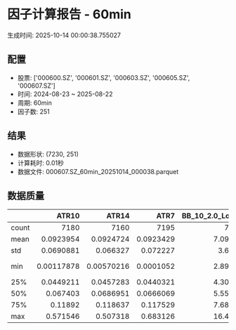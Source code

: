 # 因子计算报告 - 60min

生成时间: 2025-10-14 00:00:38.755027

## 配置

- 股票: ['000600.SZ', '000601.SZ', '000603.SZ', '000605.SZ', '000607.SZ']
- 时间: 2024-08-23 ~ 2025-08-22
- 周期: 60min
- 因子数: 251

## 结果

- 数据形状: (7230, 251)
- 计算耗时: 0.01秒
- 数据文件: 000607.SZ_60min_20251014_000038.parquet

## 数据质量

|       |         ATR10 |         ATR14 |         ATR7 |   BB_10_2.0_Lower |   BB_10_2.0_Middle |   BB_10_2.0_Upper |   BB_10_2.0_Width |   BB_15_2.0_Lower |   BB_15_2.0_Middle |   BB_15_2.0_Upper |   BB_15_2.0_Width |   BB_20_2.0_Lower |   BB_20_2.0_Middle |   BB_20_2.0_Upper |   BB_20_2.0_Width |    BOLB_20 |      CCI10 |      CCI14 |      CCI20 |      EMA12 |      EMA15 |      EMA20 |       EMA3 |       EMA5 |       EMA8 |    FIXLB10 |     FIXLB3 |     FIXLB5 |     FIXLB8 |     FMAX10 |     FMAX15 |     FMAX20 |      FMAX5 |    FMEAN10 |    FMEAN15 |    FMEAN20 |     FMEAN5 |     FMIN10 |     FMIN15 |     FMIN20 |      FMIN5 |     FSTD10 |     FSTD15 |     FSTD20 |      FSTD5 |    LEXLB10 |     LEXLB3 |     LEXLB5 |     LEXLB8 |       MA10 |       MA15 |       MA20 |        MA3 |        MA5 |        MA8 |          MACD |   MACD_12_26_9 |   MACD_6_13_4 |   MACD_8_17_5 |      MACD_HIST |   MACD_SIGNAL |   MEANLB10 |    MEANLB3 |    MEANLB5 |    MEANLB8 |       MSTD10 |       MSTD15 |        MSTD5 |     Momentum1 |    Momentum10 |    Momentum12 |    Momentum15 |    Momentum20 |     Momentum3 |     Momentum5 |     Momentum8 |              OBV |   OBV_SMA10 |   OBV_SMA15 |   OBV_SMA20 |   OBV_SMA5 |   Position10 |   Position12 |   Position15 |   Position20 |   Position25 |   Position30 |   Position5 |   Position8 |       RAND |     RANDNX |      RANDX |      RPROB |    RPROBCX |    RPROBNX |     RPROBX |       RSI |      RSI10 |     RSI14 |       RSI7 |       STCX |          STOCH |    STOCH_10_14 |    STOCH_14_20 |     STOCH_7_10 |        STX |   TA_ADXR_14 |   TA_ADX_14 |   TA_APO_fastperiod12_matype0_slowperiod26 |   TA_AROONOSC_14 |   TA_AROON_14_down |   TA_AROON_14_up |   TA_CCI_14 |   TA_CDL2CROWS |   TA_CDL3BLACKCROWS |   TA_CDL3INSIDE |   TA_CDL3LINESTRIKE |   TA_CDL3OUTSIDE |   TA_CDL3STARSINSOUTH |   TA_CDL3WHITESOLDIERS |   TA_CDLABANDONEDBABY |   TA_CDLADVANCEBLOCK |   TA_CDLBELTHOLD |   TA_CDLBREAKAWAY |   TA_CDLCLOSINGMARUBOZU |   TA_CDLCONCEALBABYSWALL |   TA_CDLCOUNTERATTACK |   TA_CDLDARKCLOUDCOVER |   TA_CDLDOJI |   TA_CDLDOJISTAR |   TA_CDLDRAGONFLYDOJI |   TA_CDLENGULFING |   TA_CDLEVENINGDOJISTAR |   TA_CDLEVENINGSTAR |   TA_CDLGAPSIDESIDEWHITE |   TA_CDLGRAVESTONEDOJI |   TA_CDLHAMMER |   TA_CDLHANGINGMAN |   TA_CDLHARAMI |   TA_CDLHARAMICROSS |   TA_CDLHIGHWAVE |   TA_CDLHIKKAKE |   TA_CDLHOMINGPIGEON |   TA_CDLIDENTICAL3CROWS |   TA_CDLINNECK |   TA_CDLINVERTEDHAMMER |   TA_CDLKICKING |   TA_CDLKICKINGBYLENGTH |   TA_CDLLADDERBOTTOM |   TA_CDLLONGLEGGEDDOJI |   TA_CDLLONGLINE |   TA_CDLMARUBOZU |   TA_CDLMATCHINGLOW |   TA_CDLMATHOLD |   TA_CDLMORNINGDOJISTAR |   TA_CDLMORNINGSTAR |   TA_CDLONNECK |   TA_CDLPIERCING |   TA_CDLRICKSHAWMAN |   TA_CDLRISEFALL3METHODS |   TA_CDLSEPARATINGLINES |   TA_CDLSHOOTINGSTAR |   TA_CDLSHORTLINE |   TA_CDLSPINNINGTOP |   TA_CDLSTALLEDPATTERN |   TA_CDLSTICKSANDWICH |   TA_CDLTAKURI |   TA_CDLTASUKIGAP |   TA_CDLTHRUSTING |   TA_CDLTRISTAR |   TA_CDLUNIQUE3RIVER |   TA_CDLUPSIDEGAP2CROWS |   TA_CDLXSIDEGAP3METHODS |   TA_DEMA_10 |   TA_DEMA_20 |   TA_DEMA_5 |   TA_DX_14 |   TA_EMA_10 |   TA_EMA_20 |   TA_EMA_30 |   TA_EMA_5 |   TA_EMA_60 |   TA_KAMA_10 |   TA_KAMA_20 |   TA_MFI_14 |   TA_MIDPRICE_10 |   TA_MIDPRICE_20 |   TA_MIDPRICE_5 |   TA_MOM_10 |   TA_ROCP_10 |   TA_ROCR100_10 |   TA_ROCR_10 |   TA_ROC_10 |   TA_RSI_14 |     TA_SAR |   TA_SMA_10 |   TA_SMA_20 |   TA_SMA_30 |   TA_SMA_5 |   TA_SMA_60 |   TA_STOCHF_D |   TA_STOCHF_K |   TA_STOCHRSI_fastd_period3_fastk_period5_timeperiod14_D |   TA_STOCHRSI_fastd_period3_fastk_period5_timeperiod14_K |   TA_STOCH_D |   TA_STOCH_K |   TA_T3_10 |   TA_T3_20 |    TA_T3_5 |   TA_TEMA_10 |   TA_TEMA_20 |   TA_TEMA_5 |   TA_TRIMA_10 |   TA_TRIMA_20 |   TA_TRIMA_5 |   TA_TRIX_14 |   TA_ULTOSC_timeperiod17_timeperiod214_timeperiod328 |   TA_WILLR_14 |   TA_WMA_10 |   TA_WMA_20 |   TA_WMA_5 |    TRENDLB10 |      TRENDLB3 |     TRENDLB5 |     TRENDLB8 |      Trend10 |      Trend12 |      Trend15 |     Trend20 |     Trend25 |       Trend5 |       Trend8 |     VWAP10 |     VWAP15 |     VWAP20 |     VWAP25 |     VWAP30 |   Volume_Momentum10 |   Volume_Momentum15 |   Volume_Momentum20 |   Volume_Momentum25 |   Volume_Momentum30 |   Volume_Ratio10 |   Volume_Ratio15 |   Volume_Ratio20 |   Volume_Ratio25 |   Volume_Ratio30 |   WILLR14 |   WILLR18 |   WILLR21 |    WILLR9 |
|:------|--------------:|--------------:|-------------:|------------------:|-------------------:|------------------:|------------------:|------------------:|-------------------:|------------------:|------------------:|------------------:|-------------------:|------------------:|------------------:|-----------:|-----------:|-----------:|-----------:|-----------:|-----------:|-----------:|-----------:|-----------:|-----------:|-----------:|-----------:|-----------:|-----------:|-----------:|-----------:|-----------:|-----------:|-----------:|-----------:|-----------:|-----------:|-----------:|-----------:|-----------:|-----------:|-----------:|-----------:|-----------:|-----------:|-----------:|-----------:|-----------:|-----------:|-----------:|-----------:|-----------:|-----------:|-----------:|-----------:|--------------:|---------------:|--------------:|--------------:|---------------:|--------------:|-----------:|-----------:|-----------:|-----------:|-------------:|-------------:|-------------:|--------------:|--------------:|--------------:|--------------:|--------------:|--------------:|--------------:|--------------:|-----------------:|------------:|------------:|------------:|-----------:|-------------:|-------------:|-------------:|-------------:|-------------:|-------------:|------------:|------------:|-----------:|-----------:|-----------:|-----------:|-----------:|-----------:|-----------:|----------:|-----------:|----------:|-----------:|-----------:|---------------:|---------------:|---------------:|---------------:|-----------:|-------------:|------------:|-------------------------------------------:|-----------------:|-------------------:|-----------------:|------------:|---------------:|--------------------:|----------------:|--------------------:|-----------------:|----------------------:|-----------------------:|----------------------:|---------------------:|-----------------:|------------------:|------------------------:|-------------------------:|----------------------:|-----------------------:|-------------:|-----------------:|----------------------:|------------------:|------------------------:|--------------------:|-------------------------:|-----------------------:|---------------:|-------------------:|---------------:|--------------------:|-----------------:|----------------:|---------------------:|------------------------:|---------------:|-----------------------:|----------------:|------------------------:|---------------------:|-----------------------:|-----------------:|-----------------:|--------------------:|----------------:|------------------------:|--------------------:|---------------:|-----------------:|--------------------:|-------------------------:|------------------------:|---------------------:|------------------:|--------------------:|-----------------------:|----------------------:|---------------:|------------------:|------------------:|----------------:|---------------------:|------------------------:|-------------------------:|-------------:|-------------:|------------:|-----------:|------------:|------------:|------------:|-----------:|------------:|-------------:|-------------:|------------:|-----------------:|-----------------:|----------------:|------------:|-------------:|----------------:|-------------:|------------:|------------:|-----------:|------------:|------------:|------------:|-----------:|------------:|--------------:|--------------:|---------------------------------------------------------:|---------------------------------------------------------:|-------------:|-------------:|-----------:|-----------:|-----------:|-------------:|-------------:|------------:|--------------:|--------------:|-------------:|-------------:|-----------------------------------------------------:|--------------:|------------:|------------:|-----------:|-------------:|--------------:|-------------:|-------------:|-------------:|-------------:|-------------:|------------:|------------:|-------------:|-------------:|-----------:|-----------:|-----------:|-----------:|-----------:|--------------------:|--------------------:|--------------------:|--------------------:|--------------------:|-----------------:|-----------------:|-----------------:|-----------------:|-----------------:|----------:|----------:|----------:|----------:|
| count | 7180          | 7160          | 7195         |        7185       |         7185       |        7185       |        7185       |        7160       |         7160       |        7160       |        7160       |        7135       |         7135       |        7135       |        7135       | 7230       | 7140       | 7100       | 7040       | 7230       | 7230       | 7230       | 7230       | 7230       | 7230       | 7230       | 7230       | 7230       | 7230       | 7185       | 7160       | 7135       | 7210       | 7230       | 7230       | 7230       | 7230       | 7230       | 7230       | 7230       | 7230       | 7230       | 7230       | 7230       | 7230       | 7230       | 7230       | 7230       | 7230       | 7185       | 7160       | 7135       | 7220       | 7210       | 7195       | 7065          |  7065          | 7155          | 7130          | 7065           | 7065          | 7230       | 7230       | 7230       | 7230       | 7185         | 7160         | 7210         | 7180          | 7180          | 7180          | 7180          | 7180          | 7180          | 7180          | 7180          |   7230           |  7185       |  7160       |  7135       | 7210       |  7185        |  7175        |  7160        |  7135        |  7110        |  7085        | 7210        | 7195        | 7230       | 7230       | 7230       | 7230       | 7230       | 7230       | 7230       | 7160      | 7180       | 7160      | 7195       | 7230       | 7145           | 7055           | 6975           | 7110           | 7230       |   7095       |  7095       |                                 7175       |       7230       |         7230       |       7230       |  7100       |           7230 |                7230 |     7230        |          7230       |       7230       |          7215         |                   7230 |          7230         |          7230        |      7230        |              7230 |             7230        |                     7230 |            7230       |           7230         |    7230      |      7230        |            7230       |        7230       |             7230        |         7230        |             7230         |             7230       |     7230       |        7230        |    7230        |           7230      |       7230       |      7230       |         7230         |             7230        |   7230         |            7230        |            7230 |                    7230 |         7230         |              7230      |       7230       |     7230         |          7230       |            7230 |             7230        |         7230        |   7230         |     7230         |          7230       |                     7230 |             7230        |          7230        |         7230      |          7230       |             7230       |            7230       |     7230       |      7230         |        7230       |    7230         |                 7230 |                    7230 |             7230         |   7230       |   7230       |  7230       | 7230       |  7230       |  7230       |  7230       | 7230       |  7230       |   7185       |   7135       |  7230       |       7230       |       7230       |      7230       |  7230       |   7230       |      7230       |   7230       | 7180        |   7160      | 7230       |  7185       |  7135       |  7085       | 7210       |  6935       |    7230       |    7230       |                                               7230       |                                               7230       |   7230       |   7230       | 7230       | 7230       | 7230       |   7230       |   7230       |  7230       |    7185       |    7135       |   7210       |   7230       |                                           7230       |     7165      |  7185       |  7135       | 7210       | 7185         | 7220          | 7210         | 7195         | 7185         | 7175         | 7160         | 7135        | 7110        | 7210         | 7195         | 7135       | 7135       | 7135       | 7135       | 7135       |       7180          |       7180          |       7180          |       7180          |       7180          |       7230       |       7230       |       7230       |       7230       |       7230       | 7165      | 7145      | 7130      | 7190      |
| mean  |    0.0923954  |    0.0924724  |    0.0923429 |           7.09808 |            7.11479 |           7.13151 |           7.11479 |           7.09525 |            7.11629 |           7.13734 |           7.11629 |           7.09316 |            7.11791 |           7.14266 |           7.11791 |    7.11232 |    5.96618 |    7.09701 |    7.98027 |    7.10065 |    7.09754 |    7.09237 |    7.11017 |    7.10803 |    7.10485 |    7.11232 |    7.11232 |    7.11232 |    7.11232 |    7.11479 |    7.11629 |    7.11791 |    7.11341 |    7.11232 |    7.11232 |    7.11232 |    7.11232 |    7.11232 |    7.11232 |    7.11232 |    7.11232 |    7.11232 |    7.11232 |    7.11232 |    7.11232 |    7.11232 |    7.11232 |    7.11232 |    7.11232 |    7.11479 |    7.11629 |    7.11791 |    7.11287 |    7.11341 |    7.11423 |    0.0148093  |     0.0148093  |    0.00741481 |    0.0095122  |    0.00013635  |    0.0146729  |    7.11232 |    7.11232 |    7.11232 |    7.11232 |    0.0880887 |    0.108913  |    0.0606948 |    0.00407777 |    0.00407777 |    0.00407777 |    0.00407777 |    0.00407777 |    0.00407777 |    0.00407777 |    0.00407777 |      1.61054e+06 |     7.11479 |     7.11629 |     7.11791 |    7.11341 |     0.492418 |     0.491486 |     0.491146 |     0.490916 |     0.489681 |     0.489208 |    0.491782 |    0.492579 |    7.11232 |    7.11232 |    7.11232 |    7.11232 |    7.11232 |    7.11232 |    7.11232 |   51.602  |   51.544   |   51.602  |   51.4867  |    7.11232 |   49.1427      |   49.0892      |   48.7881      |   49.2325      |    7.11232 |     28.679   |    28.679   |                                    7.11538 |          7.11232 |            7.11232 |          7.11232 |     7.09701 |              0 |                   0 |       -0.152144 |             0       |         -1.06501 |            51.2133    |                      0 |            -0.0138313 |            -0.373444 |        -0.248963 |                 0 |                0.304288 |                        0 |               0       |             -0.0414938 |      30.4288 |        -0.401107 |               1.56293 |          -4.44813 |               -0.235131 |           -0.262794 |                0.0968188 |                1.07884 |        1.70124 |          -0.843707 |      -0.907331 |             -1.1314 |          6.80498 |         1.00968 |            0.0138313 |               -0.055325 |     -0.0276625 |               0.525588 |               0 |                       0 |            0.0276625 |                11.5768 |         -1.02351 |       -0.0276625 |             1.02351 |               0 |                0.179806 |            0.248963 |     -0.0276625 |        0.0276625 |             7.13693 |                        0 |               -0.788382 |            -0.207469 |           18.0775 |             6.36238 |               -0.11065 |               0.11065 |        1.53527 |        -0.0138313 |          -0.11065 |       0.0138313 |                    0 |                       0 |               -0.0276625 |      7.10274 |      7.09237 |     7.10803 |    7.11232 |     7.10274 |     7.09237 |     7.0821  |    7.10803 |     7.05136 |      7.11479 |      7.11791 |     7.11232 |          7.11232 |          7.11232 |         7.11232 |     7.11232 |      7.11232 |         7.11232 |      7.11232 |    0.407777 |     51.602  |    7.11232 |     7.11479 |     7.11791 |     7.12135 |    7.11341 |     7.13202 |       7.11232 |       7.11232 |                                                  7.11232 |                                                  7.11232 |      7.11232 |      7.11232 |    7.11232 |    7.11232 |    7.11232 |      7.10274 |      7.09237 |     7.10803 |       7.11479 |       7.11791 |      7.11341 |      7.11232 |                                              7.11232 |      -50.3824 |     7.11479 |     7.11791 |    7.11341 |    0.0602745 |    0.00430427 |    0.0206806 |    0.0483106 |    0.0602745 |    0.0707924 |    0.0812279 |    0.102985 |    0.120517 |    0.0206806 |    0.0483106 |    7.08421 |    7.08421 |    7.08421 |    7.08421 |    7.08421 |          0.00407777 |          0.00407777 |          0.00407777 |          0.00407777 |          0.00407777 |          7.11232 |          7.11232 |          7.11232 |          7.11232 |          7.11232 |  -50.3824 |  -50.4474 |  -50.5419 |  -50.1845 |
| std   |    0.0690881  |    0.066327   |    0.072227  |           3.6641  |            3.67257 |           3.68111 |           3.67257 |           3.66037 |            3.67092 |           3.68159 |           3.67092 |           3.65694 |            3.66924 |           3.6817  |           3.66924 |    3.67554 |   88.9902  |   90.703   |   93.4659  |    3.66752 |    3.66536 |    3.66178 |    3.67396 |    3.67254 |    3.6704  |    3.67554 |    3.67554 |    3.67554 |    3.67554 |    3.67257 |    3.67092 |    3.66924 |    3.67415 |    3.67554 |    3.67554 |    3.67554 |    3.67554 |    3.67554 |    3.67554 |    3.67554 |    3.67554 |    3.67554 |    3.67554 |    3.67554 |    3.67554 |    3.67554 |    3.67554 |    3.67554 |    3.67554 |    3.67257 |    3.67092 |    3.66924 |    3.67479 |    3.67415 |    3.67321 |    0.119576   |     0.119576   |    0.084228   |    0.0949646  |    0.0357858   |    0.112696   |    3.67554 |    3.67554 |    3.67554 |    3.67554 |    0.100643  |    0.122682  |    0.0788046 |    0.040937   |    0.040937   |    0.040937   |    0.040937   |    0.040937   |    0.040937   |    0.040937   |    0.040937   |      1.99636e+06 |     3.67257 |     3.67092 |     3.66924 |    3.67415 |     0.296809 |     0.296853 |     0.296484 |     0.297093 |     0.296466 |     0.296173 |    0.29836  |    0.297294 |    3.67554 |    3.67554 |    3.67554 |    3.67554 |    3.67554 |    3.67554 |    3.67554 |   14.1871 |   16.4272  |   14.1871 |   19.1918  |    3.67554 |   27.8675      |   19.5813      |   19.3747      |   19.9117      |    3.67554 |     12.3917  |    12.3917  |                                    3.67192 |          3.67554 |            3.67554 |          3.67554 |    90.703   |              0 |                   0 |        9.18473  |             2.35229 |         13.1065  |            27.555     |                      0 |             1.17606   |             6.10001  |        37.1177   |                 0 |               31.6454   |                        0 |               1.66332 |              2.03672   |      46.0137 |        14.0589   |              12.4045  |          31.6157  |                4.84367  |            5.11996  |                8.87917   |               10.3312  |       12.9326  |           9.14715  |      32.6495   |             25.3064 |         31.789   |        36.2181  |            1.17606   |                2.35164  |      1.66309   |               7.23117  |               0 |                       0 |            1.66309   |                31.9968 |         36.1221  |       18.7446    |            10.0657  |               0 |                4.23684  |            4.98375  |      1.66309   |        1.66309   |            25.7459  |                        0 |                9.44955  |             4.55046  |           50.952  |            38.2335  |                3.3248  |               3.3248  |       12.296   |         2.6299    |           3.3248  |       3.11176   |                    0 |                       0 |                2.88082   |      3.66896 |      3.66178 |     3.67254 |    3.67554 |     3.66896 |     3.66178 |     3.65476 |    3.67254 |     3.63466 |      3.67257 |      3.66924 |     3.67554 |          3.67554 |          3.67554 |         3.67554 |     3.67554 |      3.67554 |         3.67554 |      3.67554 |    4.0937   |     14.1871 |    3.67554 |     3.67257 |     3.66924 |     3.6659  |    3.67415 |     3.65682 |       3.67554 |       3.67554 |                                                  3.67554 |                                                  3.67554 |      3.67554 |      3.67554 |    3.67554 |    3.67554 |    3.67554 |      3.66896 |      3.66178 |     3.67254 |       3.67257 |       3.66924 |      3.67415 |      3.67554 |                                              3.67554 |       29.6722 |     3.67257 |     3.66924 |    3.67415 |    1.19833   |    0.843751   |    1.02125   |    1.15213   |    1.19833   |    1.23253   |    1.26298   |    1.3023   |    1.33191  |    1.02125   |    1.15213   |    3.6861  |    3.6861  |    3.6861  |    3.6861  |    3.6861  |          0.040937   |          0.040937   |          0.040937   |          0.040937   |          0.040937   |          3.67554 |          3.67554 |          3.67554 |          3.67554 |          3.67554 |   29.6722 |   29.7029 |   29.7077 |   29.6743 |
| min   |    0.00117878 |    0.00570216 |    0.0001052 |           2.89665 |            2.902   |           2.90735 |           2.902   |           2.90945 |            2.91533 |           2.92122 |           2.91533 |           2.91401 |            2.9195  |           2.92499 |           2.9195  |    2.87    | -413.495   | -460.317   | -526.819   |    2.89911 |    2.90335 |    2.90797 |    2.8753  |    2.88155 |    2.8906  |    2.87    |    2.87    |    2.87    |    2.87    |    2.902   |    2.91533 |    2.9195  |    2.88    |    2.87    |    2.87    |    2.87    |    2.87    |    2.87    |    2.87    |    2.87    |    2.87    |    2.87    |    2.87    |    2.87    |    2.87    |    2.87    |    2.87    |    2.87    |    2.87    |    2.902   |    2.91533 |    2.9195  |    2.87333 |    2.88    |    2.89375 |   -0.792317   |    -0.792317   |   -0.570914   |   -0.647003   |   -0.345516    |   -0.70953    |    2.87    |    2.87    |    2.87    |    2.87    |    0         |    0         |    0         |   -0.190476   |   -0.190476   |   -0.190476   |   -0.190476   |   -0.190476   |   -0.190476   |   -0.190476   |   -0.190476   |     -2.38767e+06 |     2.902   |     2.91533 |     2.9195  |    2.88    |     0        |     0        |     0        |     0        |     0        |     0        |    0        |    0        |    2.87    |    2.87    |    2.87    |    2.87    |    2.87    |    2.87    |    2.87    |    8.2581 |    4.09779 |    8.2581 |    1.53068 |    2.87    |   -1.23235e-13 |   -9.54157e-14 |    1.42109e-15 |   -1.12765e-13 |    2.87    |      7.91266 |     7.91266 |                                    2.91    |          2.87    |            2.87    |          2.87    |  -460.317   |              0 |                   0 |     -100        |          -100       |       -100       |             0.0381123 |                      0 |          -100         |          -100        |      -100        |                 0 |             -100        |                        0 |            -100       |           -100         |       0      |      -100        |               0       |        -100       |             -100        |         -100        |             -100         |                0       |        0       |        -100        |    -100        |           -100      |       -100       |      -200       |            0         |             -100        |   -100         |               0        |               0 |                       0 |            0         |                 0      |       -100       |     -100         |             0       |               0 |                0        |            0        |   -100         |        0         |             0       |                        0 |             -100        |          -100        |         -100      |          -100       |             -100       |               0       |        0       |      -100         |        -100       |    -100         |                    0 |                       0 |             -100         |      2.89535 |      2.90797 |     2.88155 |    2.87    |     2.89535 |     2.90797 |     2.91272 |    2.88155 |     2.91708 |      2.902   |      2.9195  |     2.87    |          2.87    |          2.87    |         2.87    |     2.87    |      2.87    |         2.87    |      2.87    |  -19.0476   |      8.2581 |    2.87    |     2.902   |     2.9195  |     2.936   |    2.88    |     3.011   |       2.87    |       2.87    |                                                  2.87    |                                                  2.87    |      2.87    |      2.87    |    2.87    |    2.87    |    2.87    |      2.89535 |      2.90797 |     2.88155 |       2.902   |       2.9195  |      2.88    |      2.87    |                                              2.87    |     -100      |     2.902   |     2.9195  |    2.88    |   -2.82728   |   -1.1547     |   -1.78885   |   -2.46157   |   -2.82728   |   -3.14683   |   -3.46367   |   -4.02247  |   -4.08953  |   -1.78885   |   -2.46157   |    0       |    0       |    0       |    0       |    0       |         -0.190476   |         -0.190476   |         -0.190476   |         -0.190476   |         -0.190476   |          2.87    |          2.87    |          2.87    |          2.87    |          2.87    | -100      | -100      | -100      | -100      |
| 25%   |    0.0449211  |    0.0457283  |    0.0440321 |           4.30496 |            4.317   |           4.32888 |           4.317   |           4.30007 |            4.312   |           4.32741 |           4.312   |           4.29367 |            4.30775 |           4.32706 |           4.30775 |    4.3125  |  -56.594   |  -54.6375  |  -52.4168  |    4.31054 |    4.31029 |    4.30694 |    4.31435 |    4.31774 |    4.31852 |    4.3125  |    4.3125  |    4.3125  |    4.3125  |    4.317   |    4.312   |    4.30775 |    4.316   |    4.3125  |    4.3125  |    4.3125  |    4.3125  |    4.3125  |    4.3125  |    4.3125  |    4.3125  |    4.3125  |    4.3125  |    4.3125  |    4.3125  |    4.3125  |    4.3125  |    4.3125  |    4.3125  |    4.317   |    4.312   |    4.30775 |    4.31667 |    4.316   |    4.31875 |   -0.0317021  |    -0.0317021  |   -0.0224715  |   -0.0256611  |   -0.0102269   |   -0.0301409  |    4.3125  |    4.3125  |    4.3125  |    4.3125  |    0.0308401 |    0.0382598 |    0.0192354 |   -0.014462   |   -0.014462   |   -0.014462   |   -0.014462   |   -0.014462   |   -0.014462   |   -0.014462   |   -0.014462   | 350761           |     4.317   |     4.312   |     4.30775 |    4.316   |     0.230769 |     0.230769 |     0.230769 |     0.228571 |     0.226738 |     0.223776 |    0.230769 |    0.230769 |    4.3125  |    4.3125  |    4.3125  |    4.3125  |    4.3125  |    4.3125  |    4.3125  |   41.9191 |   40.0243  |   41.9191 |   37.5573  |    4.3125  |   24.433       |   34.8069      |   33.507       |   34.4526      |    4.3125  |     19.0434  |    19.0434  |                                    4.31667 |          4.3125  |            4.3125  |          4.3125  |   -54.6375  |              0 |                   0 |        0        |             0       |          0       |            28.2127    |                      0 |             0         |             0        |         0        |                 0 |                0        |                        0 |               0       |              0         |       0      |         0        |               0       |           0       |                0        |            0        |                0         |                0       |        0       |           0        |       0        |              0      |          0       |         0       |            0         |                0        |      0         |               0        |               0 |                       0 |            0         |                 0      |          0       |        0         |             0       |               0 |                0        |            0        |      0         |        0         |             0       |                        0 |                0        |             0        |            0      |             0       |                0       |               0       |        0       |         0         |           0       |       0         |                    0 |                       0 |                0         |      4.31411 |      4.30694 |     4.31774 |    4.3125  |     4.31411 |     4.30694 |     4.30708 |    4.31774 |     4.28295 |      4.317   |      4.30775 |     4.3125  |          4.3125  |          4.3125  |         4.3125  |     4.3125  |      4.3125  |         4.3125  |      4.3125  |   -1.4462   |     41.9191 |    4.3125  |     4.317   |     4.30775 |     4.314   |    4.316   |     4.31908 |       4.3125  |       4.3125  |                                                  4.3125  |                                                  4.3125  |      4.3125  |      4.3125  |    4.3125  |    4.3125  |    4.3125  |      4.31411 |      4.30694 |     4.31774 |       4.317   |       4.30775 |      4.316   |      4.3125  |                                              4.3125  |      -76.4706 |     4.317   |     4.30775 |    4.316   |   -0.968163  |   -0.848908   |   -0.908733  |   -0.94868   |   -0.968163  |   -0.965563  |   -0.968401  |   -0.950671 |   -0.952437 |   -0.908733  |   -0.94868   |    4.32115 |    4.32115 |    4.32115 |    4.32115 |    4.32115 |         -0.014462   |         -0.014462   |         -0.014462   |         -0.014462   |         -0.014462   |          4.3125  |          4.3125  |          4.3125  |          4.3125  |          4.3125  |  -76.4706 |  -76.4706 |  -76.9231 |  -76.1905 |
| 50%   |    0.067403   |    0.0686951  |    0.0666069 |           5.55748 |            5.571   |           5.58439 |           5.571   |           5.55564 |            5.57233 |           5.59428 |           5.57233 |           5.55481 |            5.5745  |           5.59361 |           5.5745  |    5.57    |    5.57612 |    5.98895 |    4.58592 |    5.56347 |    5.56037 |    5.5535  |    5.56696 |    5.57086 |    5.56772 |    5.57    |    5.57    |    5.57    |    5.57    |    5.571   |    5.57233 |    5.5745  |    5.569   |    5.57    |    5.57    |    5.57    |    5.57    |    5.57    |    5.57    |    5.57    |    5.57    |    5.57    |    5.57    |    5.57    |    5.57    |    5.57    |    5.57    |    5.57    |    5.57    |    5.571   |    5.57233 |    5.5745  |    5.57    |    5.569   |    5.57125 |    0.00679958 |     0.00679958 |    0.00228936 |    0.00294344 |    0.000594119 |    0.00706511 |    5.57    |    5.57    |    5.57    |    5.57    |    0.0527994 |    0.0661384 |    0.034641  |    0.00141794 |    0.00141794 |    0.00141794 |    0.00141794 |    0.00141794 |    0.00141794 |    0.00141794 |    0.00141794 |      1.00891e+06 |     5.571   |     5.57233 |     5.5745  |    5.569   |     0.5      |     0.5      |     0.493489 |     0.485714 |     0.48575  |     0.493976 |    0.5      |    0.5      |    5.57    |    5.57    |    5.57    |    5.57    |    5.57    |    5.57    |    5.57    |   51.3386 |   51.2655  |   51.3386 |   51.6169  |    5.57    |   49.0606      |   48.4219      |   48.2105      |   48.6972      |    5.57    |     26.1912  |    26.1912  |                                    5.56917 |          5.57    |            5.57    |          5.57    |     5.98895 |              0 |                   0 |        0        |             0       |          0       |            52.1029    |                      0 |             0         |             0        |         0        |                 0 |                0        |                        0 |               0       |              0         |       0      |         0        |               0       |           0       |                0        |            0        |                0         |                0       |        0       |           0        |       0        |              0      |          0       |         0       |            0         |                0        |      0         |               0        |               0 |                       0 |            0         |                 0      |          0       |        0         |             0       |               0 |                0        |            0        |      0         |        0         |             0       |                        0 |                0        |             0        |            0      |             0       |                0       |               0       |        0       |         0         |           0       |       0         |                    0 |                       0 |                0         |      5.56619 |      5.5535  |     5.57086 |    5.57    |     5.56619 |     5.5535  |     5.53384 |    5.57086 |     5.47335 |      5.571   |      5.5745  |     5.57    |          5.57    |          5.57    |         5.57    |     5.57    |      5.57    |         5.57    |      5.57    |    0.141794 |     51.3386 |    5.57    |     5.571   |     5.5745  |     5.57233 |    5.569   |     5.57683 |       5.57    |       5.57    |                                                  5.57    |                                                  5.57    |      5.57    |      5.57    |    5.57    |    5.57    |    5.57    |      5.56619 |      5.5535  |     5.57086 |       5.571   |       5.5745  |      5.569   |      5.57    |                                              5.57    |      -50      |     5.571   |     5.5745  |    5.569   |    0.0790569 |    0          |    0         |    0.0872278 |    0.0790569 |    0.0892805 |    0.102182  |    0.116404 |    0.111298 |    0         |    0.0872278 |    5.57395 |    5.57395 |    5.57395 |    5.57395 |    5.57395 |          0.00141794 |          0.00141794 |          0.00141794 |          0.00141794 |          0.00141794 |          5.57    |          5.57    |          5.57    |          5.57    |          5.57    |  -50      |  -50.9804 |  -51.1628 |  -50      |
| 75%   |    0.11892    |    0.118637   |    0.117529  |           7.68561 |            7.698   |           7.71463 |           7.698   |           7.67366 |            7.69267 |           7.71445 |           7.69267 |           7.66934 |            7.68775 |           7.71375 |           7.68775 |    7.68    |   66.0193  |   64.8153  |   66.3944  |    7.68962 |    7.68656 |    7.67346 |    7.69297 |    7.69333 |    7.69008 |    7.68    |    7.68    |    7.68    |    7.68    |    7.698   |    7.69267 |    7.68775 |    7.7     |    7.68    |    7.68    |    7.68    |    7.68    |    7.68    |    7.68    |    7.68    |    7.68    |    7.68    |    7.68    |    7.68    |    7.68    |    7.68    |    7.68    |    7.68    |    7.68    |    7.698   |    7.69267 |    7.68775 |    7.69417 |    7.7     |    7.70375 |    0.0428146  |     0.0428146  |    0.0267145  |    0.0317076  |    0.0121978   |    0.0416667  |    7.68    |    7.68    |    7.68    |    7.68    |    0.102394  |    0.127627  |    0.068775  |    0.0178571  |    0.0178571  |    0.0178571  |    0.0178571  |    0.0178571  |    0.0178571  |    0.0178571  |    0.0178571  |      2.11923e+06 |     7.698   |     7.69267 |     7.68775 |    7.7     |     0.745098 |     0.75     |     0.75     |     0.75     |     0.745763 |     0.744966 |    0.75     |    0.75     |    7.68    |    7.68    |    7.68    |    7.68    |    7.68    |    7.68    |    7.68    |   60.6096 |   62.5234  |   60.6096 |   64.7692  |    7.68    |   73.3333      |   63.4407      |   63.2719      |   63.809       |    7.68    |     35.6926  |    35.6926  |                                    7.6975  |          7.68    |            7.68    |          7.68    |    64.8153  |              0 |                   0 |        0        |             0       |          0       |            73.6043    |                      0 |             0         |             0        |         0        |                 0 |                0        |                        0 |               0       |              0         |     100      |         0        |               0       |           0       |                0        |            0        |                0         |                0       |        0       |           0        |       0        |              0      |          0       |         0       |            0         |                0        |      0         |               0        |               0 |                       0 |            0         |                 0      |          0       |        0         |             0       |               0 |                0        |            0        |      0         |        0         |             0       |                        0 |                0        |             0        |            0      |             0       |                0       |               0       |        0       |         0         |           0       |       0         |                    0 |                       0 |                0         |      7.68789 |      7.67346 |     7.69333 |    7.68    |     7.68789 |     7.67346 |     7.66276 |    7.69333 |     7.64262 |      7.698   |      7.68775 |     7.68    |          7.68    |          7.68    |         7.68    |     7.68    |      7.68    |         7.68    |      7.68    |    1.78571  |     60.6096 |    7.68    |     7.698   |     7.68775 |     7.698   |    7.7     |     7.69892 |       7.68    |       7.68    |                                                  7.68    |                                                  7.68    |      7.68    |      7.68    |    7.68    |    7.68    |    7.68    |      7.68789 |      7.67346 |     7.69333 |       7.698   |       7.68775 |      7.7     |      7.68    |                                              7.68    |      -25      |     7.698   |     7.68775 |    7.7     |    1.05135   |    0.833344   |    0.922719  |    0.999118  |    1.05135   |    1.07189   |    1.10115   |    1.13553  |    1.14598  |    0.922719  |    0.999118  |    7.6726  |    7.6726  |    7.6726  |    7.6726  |    7.6726  |          0.0178571  |          0.0178571  |          0.0178571  |          0.0178571  |          0.0178571  |          7.68    |          7.68    |          7.68    |          7.68    |          7.68    |  -25      |  -24.2424 |  -25      |  -25      |
| max   |    0.571546   |    0.507318   |    0.683126  |          16.4927  |           16.529   |          16.5653  |          16.529   |          16.4444  |           16.478   |          16.5116  |          16.478   |          16.3935  |           16.428   |          16.4625  |          16.428   |   16.74    |  666.663   |  933.326   | 1333.32    |   16.4868  |   16.425   |   16.3644  |   16.7182  |   16.667   |   16.5846  |   16.74    |   16.74    |   16.74    |   16.74    |   16.529   |   16.478   |   16.428   |   16.688   |   16.74    |   16.74    |   16.74    |   16.74    |   16.74    |   16.74    |   16.74    |   16.74    |   16.74    |   16.74    |   16.74    |   16.74    |   16.74    |   16.74    |   16.74    |   16.74    |   16.529   |   16.478   |   16.428   |   16.7333  |   16.688   |   16.5663  |    1.04547    |     1.04547    |    0.725933   |    0.817663   |    0.231857    |    0.940899   |   16.74    |   16.74    |   16.74    |   16.74    |    0.908381  |    1.01755   |    0.913362  |    0.289474   |    0.289474   |    0.289474   |    0.289474   |    0.289474   |    0.289474   |    0.289474   |    0.289474   |      8.37877e+06 |    16.529   |    16.478   |    16.428   |   16.688   |     1        |     1        |     1        |     1        |     1        |     1        |    1        |    1        |   16.74    |   16.74    |   16.74    |   16.74    |   16.74    |   16.74    |   16.74    |   99.0726 |   99.8724  |   99.0726 |  100       |   16.74    |  100           |  100           |  100           |  100           |   16.74    |     77.6107  |    77.6107  |                                   16.515   |         16.74    |           16.74    |         16.74    |   933.326   |              0 |                   0 |      100        |           100       |        100       |           100         |                      0 |             0         |             0        |       100        |                 0 |              100        |                        0 |             100       |              0         |     100      |       100        |             100       |         100       |                0        |            0        |              100         |              100       |      100       |           0        |     100        |            100      |        100       |       200       |          100         |                0        |      0         |             100        |               0 |                       0 |          100         |               100      |        100       |      100         |           100       |               0 |              100        |          100        |      0         |      100         |           100       |                        0 |              100        |             0        |          100      |           100       |                0       |             100       |      100       |       100         |           0       |     100         |                    0 |                       0 |              100         |     16.5335  |     16.3644  |    16.667   |   16.74    |    16.5335  |    16.3644  |    16.2754  |   16.667   |    16.0679  |     16.529   |     16.428   |    16.74    |         16.74    |         16.74    |        16.74    |    16.74    |     16.74    |        16.74    |     16.74    |   28.9474   |     99.0726 |   16.74    |    16.529   |    16.428   |    16.3063  |   16.688   |    16.1523  |      16.74    |      16.74    |                                                 16.74    |                                                 16.74    |     16.74    |     16.74    |   16.74    |   16.74    |   16.74    |     16.5335  |     16.3644  |    16.667   |      16.529   |      16.428   |     16.688   |     16.74    |                                             16.74    |        0      |    16.529   |    16.428   |   16.688   |    2.84605   |    1.1547     |    1.78885   |    2.47487   |    2.84605   |    3.17543   |    3.61478   |    4.24853  |    4.8      |    1.78885   |    2.47487   |   16.4777  |   16.4777  |   16.4777  |   16.4777  |   16.4777  |          0.289474   |          0.289474   |          0.289474   |          0.289474   |          0.289474   |         16.74    |         16.74    |         16.74    |         16.74    |         16.74    |    0      |    0      |    0      |    0      |